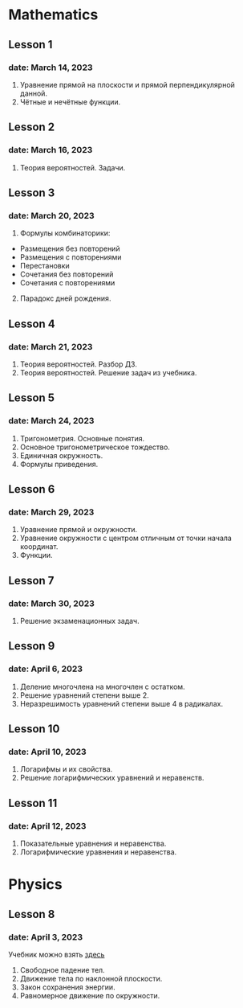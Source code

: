 # Mathematics

## Lesson 1
### date: March 14, 2023 
1. Уравнение прямой на плоскости и прямой перпендикулярной данной.
1. Чётные и нечётные функции.

## Lesson 2
### date: March 16, 2023
1. Теория вероятностей. Задачи.

## Lesson 3
### date: March 20, 2023
1. Формулы комбинаторики:
* Размещения без повторений
* Размещения с повторениями
* Перестановки
* Сочетания без повторений
* Сочетания с повторениями
2. Парадокс дней рождения.

## Lesson 4
### date: March 21, 2023
1. Теория вероятностей. Разбор ДЗ.
1. Теория вероятностей. Решение задач из учебника.

## Lesson 5
### date: March 24, 2023
1. Тригонометрия. Основные понятия.
1. Основное тригонометрическое тождество.
1. Единичная окружность.
1. Формулы приведения.

## Lesson 6
### date: March 29, 2023
1. Уравнение прямой и окружности.
1. Уравнение окружности с центром отличным от точки начала координат.
1. Функции.

## Lesson 7
### date: March 30, 2023
1. Решение экзаменационных задач.

## Lesson 9
### date: April 6, 2023
1. Деление многочлена на многочлен с остатком.
1. Решение уравнений степени выше 2.
1. Неразрешимость уравнений степени выше 4 в радикалах.

## Lesson 10
### date: April 10, 2023
1. Логарифмы и их свойства.
1. Решение логарифмических уравнений и неравенств.

## Lesson 11
### date: April 12, 2023
1. Показательные уравнения и неравенства.
1. Логарифмические уравнения и неравенства.

# Physics

## Lesson 8
### date: April 3, 2023
Учебник можно взять [здесь](http://phys.bos.ru/)
1. Свободное падение тел.
1. Движение тела по наклонной плоскости.
1. Закон сохранения энергии.
1. Равномерное движение по окружности.
